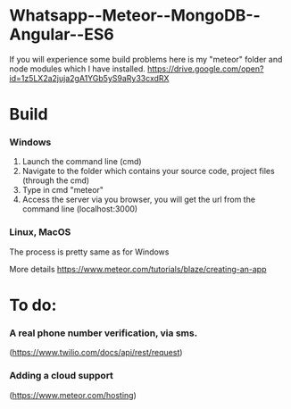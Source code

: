 # Whatsapp--Meteor--MongoDB--Angular--ES6
If you will experience some build problems here is my "meteor" folder and node modules which I have installed.
https://drive.google.com/open?id=1z5LX2a2juja2gA1YGb5yS9aRy33cxdRX

# Build
### Windows
1) Launch the command line (cmd)
2) Navigate to the folder which contains your source code, project files (through the cmd)
3) Type in cmd "meteor" 
4) Access the server via you browser, you will get the url from the command line (localhost:3000)
### Linux, MacOS
The process is pretty same as for Windows

More details
https://www.meteor.com/tutorials/blaze/creating-an-app




# To do:
### A real phone number verification, via sms.
(https://www.twilio.com/docs/api/rest/request)
### Adding a cloud support 
(https://www.meteor.com/hosting)
